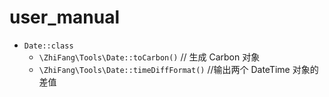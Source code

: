 # user_manual

- `Date::class`
    - `\ZhiFang\Tools\Date::toCarbon()`  // 生成 Carbon 对象
    - `\ZhiFang\Tools\Date::timeDiffFormat()` //输出两个 DateTime 对象的差值